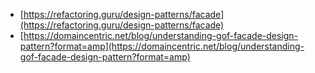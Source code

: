 - [https://refactoring.guru/design-patterns/facade](https://refactoring.guru/design-patterns/facade)
- [https://domaincentric.net/blog/understanding-gof-facade-design-pattern?format=amp](https://domaincentric.net/blog/understanding-gof-facade-design-pattern?format=amp)

